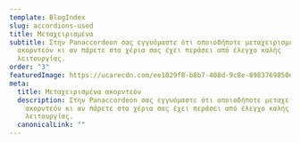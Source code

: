 ```yaml
---
template: BlogIndex
slug: accordions-used
title: Μεταχειρισμένα
subtitle: Στην Panaccordeon σας εγγυόμαστε ότι οποιοδήποτε μεταχειρισμένο
  ακορντεόν κι αν πάρετε στα χέρια σας έχει περάσει από έλεγχο καλής
  λειτουργίας.
order: "3"
featuredImage: https://ucarecdn.com/ee1029f8-b8b7-408d-9c8e-8983769850e1/
meta:
  title: Μεταχειρισμένα ακορντεόν
  description: Στην Panaccordeon σας εγγυόμαστε ότι οποιοδήποτε μεταχειρισμένο
    ακορντεόν κι αν πάρετε στα χέρια σας έχει περάσει από έλεγχο καλής
    λειτουργίας.
  canonicalLink: ""
---
```


